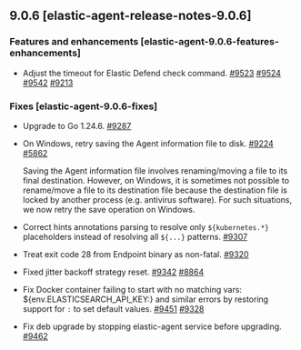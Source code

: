 ## 9.0.6 [elastic-agent-release-notes-9.0.6]


### Features and enhancements [elastic-agent-9.0.6-features-enhancements]

* Adjust the timeout for Elastic Defend check command. [#9523](https://github.com/elastic/elastic-agent/pull/9523) [#9524](https://github.com/elastic/elastic-agent/pull/9524) [#9542](https://github.com/elastic/elastic-agent/pull/9542) [#9213](https://github.com/elastic/elastic-agent/pull/9213) 


### Fixes [elastic-agent-9.0.6-fixes]

* Upgrade to Go 1.24.6. [#9287](https://github.com/elastic/elastic-agent/pull/9287) 
* On Windows, retry saving the Agent information file to disk. [#9224](https://github.com/elastic/elastic-agent/pull/9224) [#5862](https://github.com/elastic/elastic-agent/issues/5862)

  Saving the Agent information file involves renaming/moving a file to its final destination. However, on Windows, it is sometimes not possible to rename/move a file to its destination file because the destination file is locked by another process (e.g. antivirus software). For such situations, we now retry the save operation on Windows.
  
* Correct hints annotations parsing to resolve only `${kubernetes.*}` placeholders instead of resolving all `${...}` patterns. [#9307](https://github.com/elastic/elastic-agent/pull/9307) 
* Treat exit code 28 from Endpoint binary as non-fatal. [#9320](https://github.com/elastic/elastic-agent/pull/9320) 
* Fixed jitter backoff strategy reset. [#9342](https://github.com/elastic/elastic-agent/pull/9342) [#8864](https://github.com/elastic/elastic-agent/issues/8864)
* Fix Docker container failing to start with no matching vars: ${env.ELASTICSEARCH_API_KEY:} and similar errors by restoring support for `:` to set default values. [#9451](https://github.com/elastic/elastic-agent/pull/9451) [#9328](https://github.com/elastic/elastic-agent/issues/9328)
* Fix deb upgrade by stopping elastic-agent service before upgrading. [#9462](https://github.com/elastic/elastic-agent/pull/9462) 

